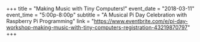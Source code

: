 +++
title = "Making Music with Tiny Computers!"
event_date = "2018-03-11"
event_time = "5:00p-8:00p"
subtitle = "A Musical Pi Day Celebration with Raspberry Pi Programming"
link = "https://www.eventbrite.com/e/pi-day-workshop-making-music-with-tiny-computers-registration-43219870797"
+++
